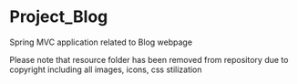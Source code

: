 # Project_Blog
 Spring MVC application related to Blog webpage 

Please note that resource folder has been removed from repository due to copyright including all images, icons, css stilization 
